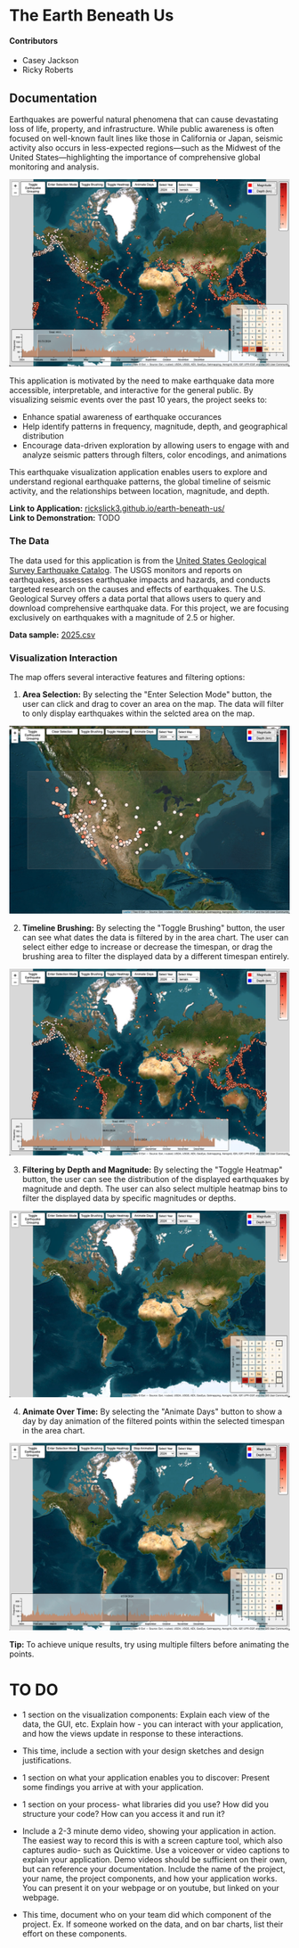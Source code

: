 # The Earth Beneath Us

#### Contributors

- Casey Jackson
- Ricky Roberts

## Documentation

Earthquakes are powerful natural phenomena that can cause devastating loss of life, property, and infrastructure. While public awareness is often focused on well-known fault lines like those in California or Japan, seismic activity also occurs in less-expected regions—such as the Midwest of the United States—highlighting the importance of comprehensive global monitoring and analysis.

![entire app screenshot](/docs/documentation-files/entire-app.png)

This application is motivated by the need to make earthquake data more accessible, interpretable, and interactive for the general public. By visualizing seismic events over the past 10 years, the project seeks to: 

- Enhance spatial awareness of earthquake occurances
- Help identify patterns in frequency, magnitude, depth, and geographical distribution
- Encourage data-driven exploration by allowing users to engage with and analyze seismic patters through filters, color encodings, and animations

This earthquake visualization application enables users to explore and understand regional earthquake patterns, the global timeline of seismic activity, and the relationships between location, magnitude, and depth. 

**Link to Application:** [rickslick3.github.io/earth-beneath-us/](https://rickslick3.github.io/earth-beneath-us/) <br/>
**Link to Demonstration:** TODO

### The Data

The data used for this application is from the [United States Geological Survey Earthquake Catalog](https://earthquake.usgs.gov/earthquakes/search/). The USGS monitors and reports on earthquakes, assesses earthquake impacts and hazards, and conducts targeted research on the causes and effects of earthquakes. The U.S. Geological Survey offers a data portal that allows users to query and download comprehensive earthquake data. For this project, we are focusing exclusively on earthquakes with a magnitude of 2.5 or higher.

**Data sample:** [2025.csv](/docs/data/2025.csv)

### Visualization Interaction

The map offers several interactive features and filtering options:

1. **Area Selection:** By selecting the "Enter Selection Mode" button, the user can click and drag to cover an area on the map. The data will filter to only display earthquakes within the selcted area on the map. 

![Filter by Area](/docs/documentation-files/area-selection.png)

2. **Timeline Brushing:** By selecting the "Toggle Brushing" button, the user can see what dates the data is filtered by in the area chart. The user can select either edge to increase or decrease the timespan, or drag the brushing area to filter the displayed data by a different timespan entirely. 

![Filter by Time](/docs/documentation-files/timeline-brushing.png)

3. **Filtering by Depth and Magnitude:** By selecting the "Toggle Heatmap" button, the user can see the distribution of the displayed earthquakes by magnitude and depth. The user can also select multiple heatmap bins to filter the displayed data by specific magnitudes or depths. 

![Filter by Depth and Magnitude](/docs/documentation-files/heatmap-filter.png)

4. **Animate Over Time:** By selecting the "Animate Days" button to show a day by day animation of the filtered points within the selected timespan in the area chart. 

![Animate Over Time](/docs/documentation-files/animation.png)

**Tip:** To achieve unique results, try using multiple filters before animating the points. 

# TO DO

- 1 section on the visualization components: Explain each view of the data, the GUI, etc.  Explain how - you can interact with your application, and how the views update in response to these interactions. 

- This time, include a section with your design sketches and design justifications.

- 1 section on what your application enables you to discover: Present some findings you arrive at with your application. 

- 1 section on your process- what libraries did you use?  How did you structure your code?  How can you access it and run it? 

- Include a 2-3 minute demo video, showing your application in action.  The easiest way to record this is with a screen capture tool, which also captures audio- such as Quicktime.  Use a voiceover or video captions to explain your application.  Demo videos should be sufficient on their own, but can reference your documentation.  Include the name of the project, your name, the project components, and how your application works.  You can present it on your webpage or on youtube, but linked on your webpage. 

- This time, document who on your team did which component of the project.  Ex.  If someone worked on the data, and on bar charts, list their effort on these components. 
